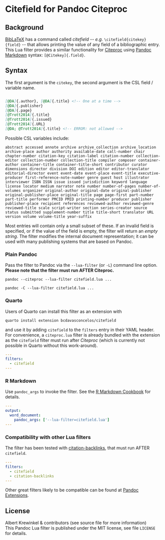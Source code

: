 # Citefield for Pandoc Citeproc

<!-- [![GitHub build status][CI badge]][CI workflow] -->

<!-- [CI badge]: https://img.shields.io/github/actions/workflow/status/pandoc-ext/citefield/ci.yaml?logo=github&branch=main
[CI workflow]: https://github.com/pandoc-ext/citefield/actions/workflows/ci.yaml -->

## Background

[BibLaTeX](https://mirrors.ibiblio.org/CTAN/macros/latex/contrib/biblatex/doc/biblatex.pdf) has a command called *citefield* -- *e.g.* `\citefield{citekey}{field}` -- that allows printing the value of any field of a bibliographic entry. This Lua filter provides a similar functionality for [Citeproc](https://github.com/jgm/citeproc) using [Pandoc Markdown](https://pandoc.org/MANUAL.html#pandocs-markdown) syntax: `[@Citekey]{.field}`.

## Syntax

The first argument is the `citekey`, the second argument is the CSL field / variable name. 

``` markdown

[@DA]{.author}, [@DA]{.title} <!-- One at a time -->
[@DA]{.publisher}
[@DA]{.page}
[@Trott2014]{.title}
[@Trott2014]{.issued}
[@Trott2014]{.URL}
[@DA; @Trott2014]{.title} <!-- ERROR: not allowed -->

```

Possible CSL variables include: 

```
abstract accessed annote archive archive_collection archive_location archive-place author authority available-date call-number chair chapter-number citation-key citation-label citation-number collection-editor collection-number collection-title compiler composer container-author container-title container-title-short contributor curator dimensions director division DOI edition editor editor-translator editorial-director event event-date event-place event-title executive-producer first-reference-note-number genre guest host illustrator interviewer ISBN ISSN issue issued jurisdiction keyword language license locator medium narrator note number number-of-pages number-of-volumes organizer original-author original-date original-publisher original-publisher-place original-title page page-first part-number part-title performer PMCID PMID printing-number producer publisher publisher-place recipient references reviewed-author reviewed-genre reviewed-title scale script-writer section series-creator source status submitted supplement-number title title-short translator URL version volume volume-title year-suffix
```

Most entries will contain only a small subset of these. If an invalid field is specified, or if the value of the field is empty, the filter will return an *empty string*. The filter modifies the internal document representation; it can be used with many publishing systems that are based on Pandoc.

### Plain Pandoc

Pass the filter to Pandoc via the `--lua-filter` (or `-L`) command
line option. **Please note that the filter must run AFTER Citeproc.**

    pandoc --citeproc --lua-filter citefield.lua ...

    pandoc -C --lua-filter citefield.lua ...

### Quarto

Users of Quarto can install this filter as an extension with

    quarto install extension bcdavasconcelos/citefield

and use it by adding `citefield` to the `filters` entry in their YAML header. For convenience, a `citeproc.lua` filter is already bundled with the extension as the `citefield` filter must run after *Citeproc* (which is currently not possible in Quarto without this work-around).

``` yaml
---
filters:
  - citefield
---
```

### R Markdown

Use `pandoc_args` to invoke the filter. See the [R Markdown
Cookbook](https://bookdown.org/yihui/rmarkdown-cookbook/lua-filters.html)
for details.

``` yaml
---
output:
  word_document:
    pandoc_args: ['--lua-filter=citefield.lua']
---
```

### Compatibility with other Lua filters

The filter has been tested with [citation-backlinks](https://github.com/tarleb/citation-backlinks), that must run AFTER `citefield`.

``` yaml
---
filters:
  - citefield
  - citation-backlinks
---
```

Other great filters likely to be compatible can be found at [Pandoc Extensions](https://github.com/pandoc-ext?type=source). 


License
------------------------------------------------------------------
Albert Krewinkel & contributors (see source file for more information)  
This Pandoc Lua filter is published under the MIT license, see 
file `LICENSE` for details.
